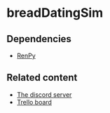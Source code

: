 # breadDatingSim

## Dependencies
- [RenPy](https://www.renpy.org/)

## Related content

- [The discord server](https://discord.gg/R3VcNNUqHN)
- [Trello board](https://trello.com/b/DJcbddae/work-in-progress-dating-sim)